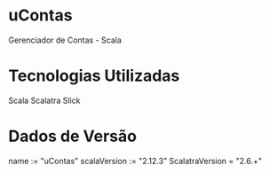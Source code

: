 # uContas
Gerenciador de Contas - Scala

# Tecnologias Utilizadas
Scala
Scalatra
Slick

# Dados de Versão
name := "uContas"
scalaVersion := "2.12.3"
ScalatraVersion = "2.6.+"
